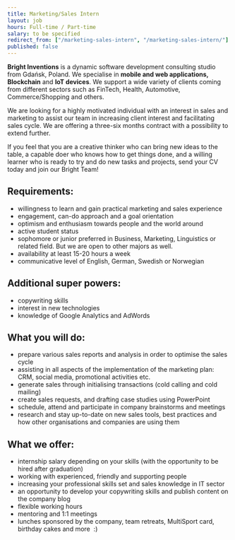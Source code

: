 ```yaml
---
title: Marketing/Sales Intern
layout: job
hours: Full-time / Part-time
salary: to be specified
redirect_from: ["/marketing-sales-intern", "/marketing-sales-intern/"]
published: false
---
```


**Bright Inventions** is a dynamic software development consulting studio from Gdańsk, Poland. We specialise in **mobile and web applications, Blockchain** and **IoT devices**. We support a wide variety of clients coming from different sectors such as FinTech, Health, Automotive, Commerce/Shopping and others.

We are looking for a highly motivated individual with an interest in sales and marketing to assist our team in increasing client interest and facilitating sales cycle. We are offering a three-six months contract with a possibility to extend further.

If you feel that you are a creative thinker who can bring new ideas to the table, a capable doer who knows how to get things done, and a willing learner who is ready to try and do new tasks and projects, send your CV today and join our Bright Team!

## Requirements: 
- willingness to learn and gain practical marketing and sales experience
- engagement, can-do approach and a goal orientation
- optimism and enthusiasm towards people and the world around
- active student status
- sophomore or junior preferred in Business, Marketing, Linguistics or related field. But we are open to other majors as well.
- availability at least 15-20 hours a week
- communicative level of English, German, Swedish or Norwegian 

## Additional super powers: 

- copywriting skills
- interest in new technologies
- knowledge of Google Analytics and AdWords

## What you will do:

- prepare various sales reports and analysis in order to optimise the sales cycle
- assisting in all aspects of the implementation of the marketing plan: CRM, social media, promotional activities etc.
- generate sales through initialising transactions (cold calling and cold mailing)
- create sales requests, and drafting case studies using PowerPoint
- schedule, attend and participate in company brainstorms and meetings
- research and stay up-to-date on new sales tools, best practices and how other organisations and companies are using them

## What we offer: 

- internship salary depending on your skills (with the opportunity to be hired after graduation)
- working with experienced, friendly and supporting people &nbsp;
- increasing your professional skills set and sales knowledge in IT sector
- an opportunity to develop your copywriting skills and publish content on the company blog
- flexible working hours
- mentoring and 1:1 meetings
- lunches sponsored by the company, team retreats, MultiSport card, birthday cakes and more &nbsp;:)
